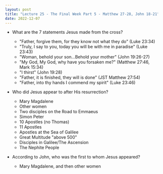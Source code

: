 ```yaml
---
layout: post
title: "Lecture 25 - The Final Week Part 5 - Matthew 27-28, John 18-21"
date: 2022-12-07
---
```


* What are the 7 statements Jesus made from the cross?
    * "Father, forgive them, for they know not what they do" (Luke 23:34)
    * "Truly, I say to you, today you will be with me in paradise" (Luke 23:43)
    * "Woman, behold your son...Behold your mother" (John 19:26-27)
    * "My God, My God, why have you forsaken me?" (Matthew 27:46, Mark 15:34)
    * "I thirst" (John 19:28)
    * "Father, it is finished, they will is done" (JST Matthew 27:54)
    * "Father, into thy hands I commend my spirit" (Luke 23:46)

* Who did Jesus appear to after His resurrection?
    * Mary Magdalene
    * Other women
    * Two disciples on the Road to Emmaeus
    * Simon Peter
    * 10 Apostles (no Thomas)
    * 11 Apostles
    * Apostles at the Sea of Galilee
    * Great Multitude "above 500"
    * Disciples in Galilee/The Ascension
    * The Nephite People
    
* According to John, who was the first to whom Jesus appeared?
    * Mary Magdalene, and then other women
